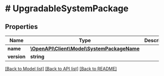 # # UpgradableSystemPackage

## Properties

Name | Type | Description | Notes
------------ | ------------- | ------------- | -------------
**name** | [**\OpenAPI\Client\Model\SystemPackageName**](SystemPackageName.md) |  |
**version** | **string** |  | [optional]

[[Back to Model list]](../../README.md#models) [[Back to API list]](../../README.md#endpoints) [[Back to README]](../../README.md)
